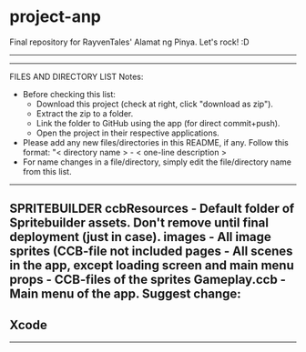 # project-anp
Final repository for RayvenTales' Alamat ng Pinya. Let's rock! :D 

---------------------------------------------------------------------------------------------------------------------
---------------------------------------------------------------------------------------------------------------------
FILES AND DIRECTORY LIST
Notes: 
* Before checking this list:
  - Download this project (check at right, click "download as zip").
  - Extract the zip to a folder.
  - Link the folder to GitHub using the app (for direct commit+push).
  - Open the project in their respective applications.
* Please add any new files/directories in this README, if any. Follow this format:
    "< directory name > - < one-line description >
* For name changes in a file/directory, simply edit the file/directory name from this list.
---------------------------------------------------------------------------------------------------------------------
SPRITEBUILDER
ccbResources - Default folder of Spritebuilder assets. Don't remove until final deployment (just in case).
images       - All image sprites (CCB-file not included
pages        - All scenes in the app, except loading screen and main menu
props        - CCB-files of the sprites
Gameplay.ccb - Main menu of the app. Suggest change: 
---------------------------------------------------------------------------------------------------------------------
Xcode
---------------------------------------------------------------------------------------------------------------------
---------------------------------------------------------------------------------------------------------------------
